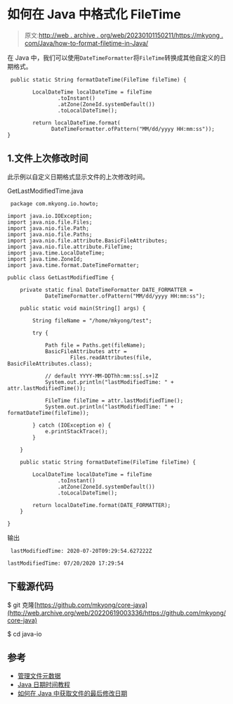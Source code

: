 # 如何在 Java 中格式化 FileTime

> 原文:[http://web . archive . org/web/20230101150211/https://mkyong . com/Java/how-to-format-filetime-in-Java/](http://web.archive.org/web/20230101150211/https://mkyong.com/java/how-to-format-filetime-in-java/)

在 Java 中，我们可以使用`DateTimeFormatter`将`FileTime`转换成其他自定义的日期格式。

```
 public static String formatDateTime(FileTime fileTime) {

        LocalDateTime localDateTime = fileTime
                .toInstant()
                .atZone(ZoneId.systemDefault())
                .toLocalDateTime();

        return localDateTime.format(
              DateTimeFormatter.ofPattern("MM/dd/yyyy HH:mm:ss"));
} 
```

## 1.文件上次修改时间

此示例以自定义日期格式显示文件的上次修改时间。

GetLastModifiedTime.java

```
 package com.mkyong.io.howto;

import java.io.IOException;
import java.nio.file.Files;
import java.nio.file.Path;
import java.nio.file.Paths;
import java.nio.file.attribute.BasicFileAttributes;
import java.nio.file.attribute.FileTime;
import java.time.LocalDateTime;
import java.time.ZoneId;
import java.time.format.DateTimeFormatter;

public class GetLastModifiedTime {

    private static final DateTimeFormatter DATE_FORMATTER =
            DateTimeFormatter.ofPattern("MM/dd/yyyy HH:mm:ss");

    public static void main(String[] args) {

        String fileName = "/home/mkyong/test";

        try {

            Path file = Paths.get(fileName);
            BasicFileAttributes attr =
                    Files.readAttributes(file, BasicFileAttributes.class);

            // default YYYY-MM-DDThh:mm:ss[.s+]Z
            System.out.println("lastModifiedTime: " + attr.lastModifiedTime());

            FileTime fileTime = attr.lastModifiedTime();
            System.out.println("lastModifiedTime: " + formatDateTime(fileTime));

        } catch (IOException e) {
            e.printStackTrace();
        }

    }

    public static String formatDateTime(FileTime fileTime) {

        LocalDateTime localDateTime = fileTime
                .toInstant()
                .atZone(ZoneId.systemDefault())
                .toLocalDateTime();

        return localDateTime.format(DATE_FORMATTER);
    }

} 
```

输出

```
 lastModifiedTime: 2020-07-20T09:29:54.627222Z

lastModifiedTime: 07/20/2020 17:29:54 
```

## 下载源代码

$ git 克隆[https://github.com/mkyong/core-java](http://web.archive.org/web/20220619003336/https://github.com/mkyong/core-java)

$ cd java-io

## 参考

*   [管理文件元数据](http://web.archive.org/web/20220619003336/https://docs.oracle.com/javase/tutorial/essential/io/fileAttr.html)
*   [Java 日期时间教程](/web/20220619003336/https://mkyong.com/tutorials/java-date-time-tutorials/)
*   [如何在 Java 中获取文件的最后修改日期](/web/20220619003336/https://mkyong.com/java/how-to-get-the-file-last-modified-date-in-java/)

<input type="hidden" id="mkyong-current-postId" value="16033">